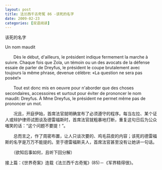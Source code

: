 ```yaml
---
layout: post
title: 法兰西千古奇冤 86 -该死的名字
date: 2009-02-23
categories: [双语阅读]  
---
```


该死的名字

Un nom maudit

　　Dès le début, d'ailleurs, le président indique fermement la marche à suivre. Chaque fois que Zola, un témoin ou un des avocats de la défense essaie de parler de Dreyfus, le président le coupe brutalement avec toujours la même phrase, devenue célèbre: «La question ne sera pas posée!»

　　Tout est donc mis en oeuvre pour n'aborder que des choses secondaires, accessoires et surtout pour éviter de prononcer le nom maudit: Dreyfus. À Mme Dreyfus, le président ne permet même pas de prononcer un mot.



　　况且，开庭伊始，首席法官就明确宣布了必须遵守的程序。每当左拉、某个证人或辩护律师试图谈及德雷福斯时，首席法官就粗暴地打断，重复这句日后为公众嗤笑的话：“这个问题不要提！”。

　　总而言之，作了周密布置，让人只谈次要的、鸡毛蒜皮的内容；该死的德雷福斯的名字是万万不能提的。至于德雷福斯夫人，首席法官甚至没有让她讲一句话。



　　（欲知后事如何，且听下回分解）

接上篇：《世界奇案》连载《法兰西千古奇冤》(85)－《军界精得很》。
